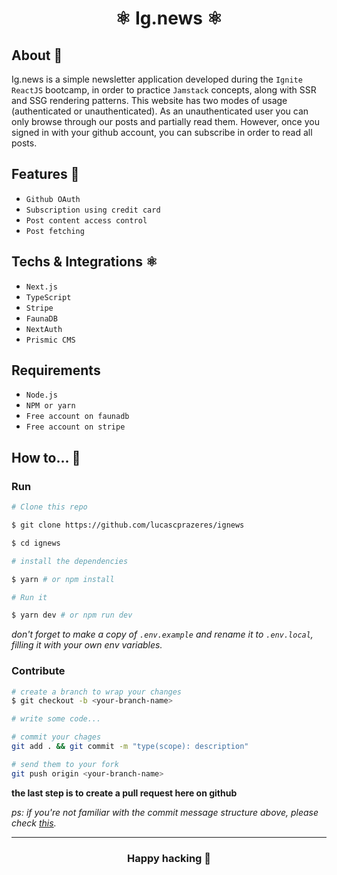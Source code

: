 <h1 align=center>⚛️ Ig.news ⚛️</h1>

## About 🤯

Ig.news is a simple newsletter application developed during the ```Ignite ReactJS``` bootcamp, in order to practice ```Jamstack``` concepts, along with SSR and SSG rendering patterns. This website has two modes of usage (authenticated or unauthenticated). As an unauthenticated user you can only browse through our posts and partially read them. However, once you signed in with your github account, you can subscribe in order to read all posts.

## Features 🚀

- ```Github OAuth```
- ```Subscription using credit card```
- ```Post content access control```
- ```Post fetching```

## Techs & Integrations ⚛️

- ```Next.js```
- ```TypeScript```
- ```Stripe```
- ```FaunaDB```
- ```NextAuth```
- ```Prismic CMS```

## Requirements

- ```Node.js```
- ```NPM or yarn```
- ```Free account on faunadb```
- ```Free account on stripe```

##  How to... 🤔

### Run

```bash
# Clone this repo

$ git clone https://github.com/lucascprazeres/ignews 

$ cd ignews

# install the dependencies

$ yarn # or npm install

# Run it

$ yarn dev # or npm run dev
```
*don't forget to make a copy of ```.env.example``` and rename it to ```.env.local```, filling it with your own env variables.*

### Contribute

```bash
# create a branch to wrap your changes
$ git checkout -b <your-branch-name>

# write some code...

# commit your chages
git add . && git commit -m "type(scope): description"

# send them to your fork
git push origin <your-branch-name>
```

**the last step is to create a pull request here on github**

*ps: if you're not familiar with the commit message structure above, please check [this](https://gist.github.com/joshbuchea/6f47e86d2510bce28f8e7f42ae84c716).*

---

<h3 align=center>Happy hacking 💜</h3> 